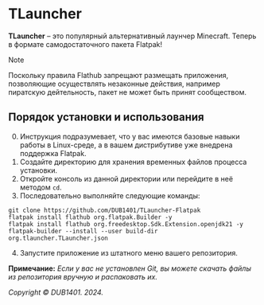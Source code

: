 # TLauncher
**TLauncher** – это популярный альтернативный лаунчер Minecraft. Теперь в формате самодостаточного пакета Flatpak!

> [!NOTE]  
> Поскольку правила Flathub запрещают размещать приложения, позволяющие осуществлять незаконные действия, например пиратскую дейтельность, пакет не может быть принят сообществом.

## Порядок установки и использования
0. Инструкция подразумевает, что у вас имеются базовые навыки работы в Linux-среде, а в вашем дистрибутиве уже внедрена поддержка Flatpak.
1. Создайте директорию для хранения временных файлов процесса установки.
2. Откройте консоль из данной директории или перейдите в неё методом `cd`.
3. Последовательно выполняйте следующие команды:
```
git clone https://github.com/DUB1401/TLauncher-Flatpak
flatpak install flathub org.flatpak.Builder -y
flatpak install flathub org.freedesktop.Sdk.Extension.openjdk21 -y
flatpak-builder --install --user build-dir org.tlauncher.TLauncher.json
```
4. Запустите приложение из штатного меню вашего репозитория.

**Примечание:** _Если у вас не установлен Git, вы можете скачать файлы из репозитория вручную и распаковать их._

_Copyright © DUB1401. 2024._